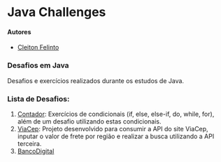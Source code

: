 # Java Challenges

#### Autores
- [Cleiton Felinto](https://github.com/CleitonFelinto)

### Desafios em Java

Desafios e exercícios realizados durante os estudos de Java.

### Lista de Desafios:

1. [Contador](https://github.com/CleitonFelinto/projetos/tree/master/contador): Exercícios de condicionais (if, else, else-if, do, while, for), além de um desafio utilizando estas condicionais.
2. [ViaCep](https://github.com/CleitonFelinto/projetos/tree/master/viacep): Projeto desenvolvido para consumir a API do site ViaCep, inputar o valor de frete por região e realizar a busca utilizando a API terceira.
3. [BancoDigital]()